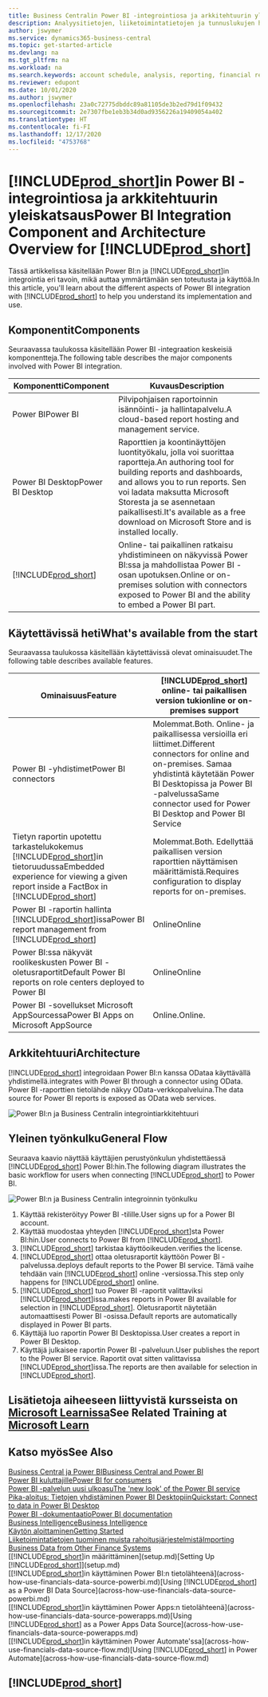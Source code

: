 ```yaml
---
title: Business Centralin Power BI -integrointiosa ja arkkitehtuurin yleiskatsaus | Microsoft Docs
description: Analyysitietojen, liiketoimintatietojen ja tunnuslukujen hakeminen Business Centralin tiedoista on helppoa Power BI:n Business Central -sovelluksia.
author: jswymer
ms.service: dynamics365-business-central
ms.topic: get-started-article
ms.devlang: na
ms.tgt_pltfrm: na
ms.workload: na
ms.search.keywords: account schedule, analysis, reporting, financial report, business intelligence, KPI
ms.reviewer: edupont
ms.date: 10/01/2020
ms.author: jswymer
ms.openlocfilehash: 23a0c72775dbddc89a81105de3b2ed79d1f09432
ms.sourcegitcommit: 2e7307fbe1eb3b34d0ad9356226a19409054a402
ms.translationtype: HT
ms.contentlocale: fi-FI
ms.lasthandoff: 12/17/2020
ms.locfileid: "4753768"
---
```

# <a name="power-bi-integration-component-and-architecture-overview-for-prod_short"></a><span data-ttu-id="91574-103">[!INCLUDE[prod_short](includes/prod_short.md)]in Power BI -integrointiosa ja arkkitehtuurin yleiskatsaus</span><span class="sxs-lookup"><span data-stu-id="91574-103">Power BI Integration Component and Architecture Overview for [!INCLUDE[prod_short](includes/prod_short.md)]</span></span>

<span data-ttu-id="91574-104">Tässä artikkelissa käsitellään Power BI:n ja [!INCLUDE[prod_short](includes/prod_short.md)]in integrointia eri tavoin, mikä auttaa ymmärtämään sen toteutusta ja käyttöä.</span><span class="sxs-lookup"><span data-stu-id="91574-104">In this article, you'll learn about the different aspects of Power BI integration with [!INCLUDE[prod_short](includes/prod_short.md)] to help you understand its implementation and use.</span></span>

## <a name="components"></a><span data-ttu-id="91574-105">Komponentit</span><span class="sxs-lookup"><span data-stu-id="91574-105">Components</span></span>

<span data-ttu-id="91574-106">Seuraavassa taulukossa käsitellään Power BI -integraation keskeisiä komponentteja.</span><span class="sxs-lookup"><span data-stu-id="91574-106">The following table describes the major components involved with Power BI integration.</span></span>

|<span data-ttu-id="91574-107">Komponentti</span><span class="sxs-lookup"><span data-stu-id="91574-107">Component</span></span>|<span data-ttu-id="91574-108">Kuvaus</span><span class="sxs-lookup"><span data-stu-id="91574-108">Description</span></span>|
|---------|-----------|
|<span data-ttu-id="91574-109">Power BI</span><span class="sxs-lookup"><span data-stu-id="91574-109">Power BI</span></span>|<span data-ttu-id="91574-110">Pilvipohjaisen raportoinnin isännöinti- ja hallintapalvelu.</span><span class="sxs-lookup"><span data-stu-id="91574-110">A cloud-based report hosting and management service.</span></span>|
|<span data-ttu-id="91574-111">Power BI Desktop</span><span class="sxs-lookup"><span data-stu-id="91574-111">Power BI Desktop</span></span>|<span data-ttu-id="91574-112">Raporttien ja koontinäyttöjen luontityökalu, jolla voi suorittaa raportteja.</span><span class="sxs-lookup"><span data-stu-id="91574-112">An authoring tool for building reports and dashboards, and allows you to run reports.</span></span> <span data-ttu-id="91574-113">Sen voi ladata maksutta Microsoft Storesta ja se asennetaan paikallisesti.</span><span class="sxs-lookup"><span data-stu-id="91574-113">It's available as a free download on Microsoft Store and is installed locally.</span></span>|
|[!INCLUDE[prod_short](includes/prod_short.md)]|<span data-ttu-id="91574-114">Online- tai paikallinen ratkaisu yhdistimineen on näkyvissä Power BI:ssa ja mahdollistaa Power BI -osan upotuksen.</span><span class="sxs-lookup"><span data-stu-id="91574-114">Online or on-premises solution with connectors exposed to Power BI and the ability to embed a Power BI part.</span></span>|

## <a name="whats-available-from-the-start"></a><span data-ttu-id="91574-115">Käytettävissä heti</span><span class="sxs-lookup"><span data-stu-id="91574-115">What's available from the start</span></span>

<span data-ttu-id="91574-116">Seuraavassa taulukossa käsitellään käytettävissä olevat ominaisuudet.</span><span class="sxs-lookup"><span data-stu-id="91574-116">The following table describes available features.</span></span>

|<span data-ttu-id="91574-117">Ominaisuus</span><span class="sxs-lookup"><span data-stu-id="91574-117">Feature</span></span>|[!INCLUDE[prod_short](includes/prod_short.md)] <span data-ttu-id="91574-118">online- tai paikallisen version tuki</span><span class="sxs-lookup"><span data-stu-id="91574-118">online or on-premises support</span></span>|
|-------|---------------------|
|<span data-ttu-id="91574-119">Power BI -yhdistimet</span><span class="sxs-lookup"><span data-stu-id="91574-119">Power BI connectors</span></span>|<span data-ttu-id="91574-120">Molemmat.</span><span class="sxs-lookup"><span data-stu-id="91574-120">Both.</span></span> <span data-ttu-id="91574-121">Online- ja paikallisessa versioilla eri liittimet.</span><span class="sxs-lookup"><span data-stu-id="91574-121">Different connectors for online and on-premises.</span></span> <span data-ttu-id="91574-122">Samaa yhdistintä käytetään Power BI Desktopissa ja Power BI -palvelussa</span><span class="sxs-lookup"><span data-stu-id="91574-122">Same connector used for Power BI Desktop and Power BI Service</span></span> |
|<span data-ttu-id="91574-123">Tietyn raportin upotettu tarkastelukokemus [!INCLUDE[prod_short](includes/prod_short.md)]in tietoruudussa</span><span class="sxs-lookup"><span data-stu-id="91574-123">Embedded experience for viewing a given report inside a FactBox in [!INCLUDE[prod_short](includes/prod_short.md)]</span></span>|<span data-ttu-id="91574-124">Molemmat.</span><span class="sxs-lookup"><span data-stu-id="91574-124">Both.</span></span> <span data-ttu-id="91574-125">Edellyttää paikallisen version raporttien näyttämisen määrittämistä.</span><span class="sxs-lookup"><span data-stu-id="91574-125">Requires configuration to display reports for on-premises.</span></span>|
|<span data-ttu-id="91574-126">Power BI -raportin hallinta [!INCLUDE[prod_short](includes/prod_short.md)]issa</span><span class="sxs-lookup"><span data-stu-id="91574-126">Power BI report management from [!INCLUDE[prod_short](includes/prod_short.md)]</span></span>|<span data-ttu-id="91574-127">Online</span><span class="sxs-lookup"><span data-stu-id="91574-127">Online</span></span>|
|<span data-ttu-id="91574-128">Power BI:ssa näkyvät roolikeskusten Power BI -oletusraportit</span><span class="sxs-lookup"><span data-stu-id="91574-128">Default Power BI reports on role centers deployed to Power BI</span></span>|<span data-ttu-id="91574-129">Online</span><span class="sxs-lookup"><span data-stu-id="91574-129">Online</span></span>|
|<span data-ttu-id="91574-130">Power BI -sovellukset Microsoft AppSourcessa</span><span class="sxs-lookup"><span data-stu-id="91574-130">Power BI Apps on Microsoft AppSource</span></span>|<span data-ttu-id="91574-131">Online.</span><span class="sxs-lookup"><span data-stu-id="91574-131">Online.</span></span>|

## <a name="architecture"></a><span data-ttu-id="91574-132">Arkkitehtuuri</span><span class="sxs-lookup"><span data-stu-id="91574-132">Architecture</span></span>

[!INCLUDE[prod_short](includes/prod_short.md)] <span data-ttu-id="91574-133">integroidaan Power BI:n kanssa ODataa käyttävällä yhdistimellä.</span><span class="sxs-lookup"><span data-stu-id="91574-133">integrates with Power BI through a connector using OData.</span></span> <span data-ttu-id="91574-134">Power BI -raporttien tietolähde näkyy OData-verkkopalveluina.</span><span class="sxs-lookup"><span data-stu-id="91574-134">The data source for Power BI reports is exposed as OData web services.</span></span>

![Power BI:n ja Business Centralin integrointiarkkitehtuuri](./media/power-bi-architecture.png)

## <a name="general-flow"></a><span data-ttu-id="91574-136">Yleinen työnkulku</span><span class="sxs-lookup"><span data-stu-id="91574-136">General Flow</span></span>

<span data-ttu-id="91574-137">Seuraava kaavio näyttää käyttäjien perustyönkulun yhdistettäessä [!INCLUDE[prod_short](includes/prod_short.md)] Power BI:hin.</span><span class="sxs-lookup"><span data-stu-id="91574-137">The following diagram illustrates the basic workflow for users when connecting [!INCLUDE[prod_short](includes/prod_short.md)] to Power BI.</span></span>

![Power BI:n ja Business Centralin integroinnin työnkulku](./media/power-bi-flow.png)

1. <span data-ttu-id="91574-139">Käyttää rekisteröityy Power BI -tilille.</span><span class="sxs-lookup"><span data-stu-id="91574-139">User signs up for a Power BI account.</span></span>
2. <span data-ttu-id="91574-140">Käyttää muodostaa yhteyden [!INCLUDE[prod_short](includes/prod_short.md)]sta Power BI:hin.</span><span class="sxs-lookup"><span data-stu-id="91574-140">User connects to Power BI from [!INCLUDE[prod_short](includes/prod_short.md)].</span></span>
3. [!INCLUDE[prod_short](includes/prod_short.md)] <span data-ttu-id="91574-141">tarkistaa käyttöoikeuden.</span><span class="sxs-lookup"><span data-stu-id="91574-141">verifies the license.</span></span>
4. [!INCLUDE[prod_short](includes/prod_short.md)] <span data-ttu-id="91574-142">ottaa oletusraportit käyttöön Power BI -palvelussa.</span><span class="sxs-lookup"><span data-stu-id="91574-142">deploys default reports to the Power BI service.</span></span> <span data-ttu-id="91574-143">Tämä vaihe tehdään vain [!INCLUDE[prod_short](includes/prod_short.md)] online -versiossa.</span><span class="sxs-lookup"><span data-stu-id="91574-143">This step only happens for [!INCLUDE[prod_short](includes/prod_short.md)] online.</span></span>
5. [!INCLUDE[prod_short](includes/prod_short.md)] <span data-ttu-id="91574-144">tuo Power BI -raportit valittaviksi [!INCLUDE[prod_short](includes/prod_short.md)]issa.</span><span class="sxs-lookup"><span data-stu-id="91574-144">makes reports in Power BI available for selection in [!INCLUDE[prod_short](includes/prod_short.md)].</span></span> <span data-ttu-id="91574-145">Oletusraportit näytetään automaattisesti Power BI -osissa.</span><span class="sxs-lookup"><span data-stu-id="91574-145">Default reports are automatically displayed in Power BI parts.</span></span>
6. <span data-ttu-id="91574-146">Käyttäjä luo raportin Power BI Desktopissa.</span><span class="sxs-lookup"><span data-stu-id="91574-146">User creates a report in Power BI Desktop.</span></span>
7. <span data-ttu-id="91574-147">Käyttäjä julkaisee raportin Power BI -palveluun.</span><span class="sxs-lookup"><span data-stu-id="91574-147">User publishes the report to the Power BI service.</span></span> <span data-ttu-id="91574-148">Raportit ovat sitten valittavissa [!INCLUDE[prod_short](includes/prod_short.md)]issa.</span><span class="sxs-lookup"><span data-stu-id="91574-148">The reports are then available for selection in [!INCLUDE[prod_short](includes/prod_short.md)].</span></span>

## <a name="see-related-training-at-microsoft-learn"></a><span data-ttu-id="91574-149">Lisätietoja aiheeseen liittyvistä kursseista on [Microsoft Learnissa](/learn/modules/configure-powerbi-excel-dynamics-365-business-central/index)</span><span class="sxs-lookup"><span data-stu-id="91574-149">See Related Training at [Microsoft Learn](/learn/modules/configure-powerbi-excel-dynamics-365-business-central/index)</span></span>

## <a name="see-also"></a><span data-ttu-id="91574-150">Katso myös</span><span class="sxs-lookup"><span data-stu-id="91574-150">See Also</span></span>

[<span data-ttu-id="91574-151">Business Central ja Power BI</span><span class="sxs-lookup"><span data-stu-id="91574-151">Business Central and Power BI</span></span>](admin-powerbi.md)  
[<span data-ttu-id="91574-152">Power BI kuluttajille</span><span class="sxs-lookup"><span data-stu-id="91574-152">Power BI for consumers</span></span>](/power-bi/consumer/end-user-consumer)  
[<span data-ttu-id="91574-153">Power BI -palvelun uusi ulkoasu</span><span class="sxs-lookup"><span data-stu-id="91574-153">The 'new look' of the Power BI service</span></span>](/power-bi/service-new-look)  
[<span data-ttu-id="91574-154">Pika-aloitus: Tietojen yhdistäminen Power BI Desktopiin</span><span class="sxs-lookup"><span data-stu-id="91574-154">Quickstart: Connect to data in Power BI Desktop</span></span>](/power-bi/desktop-quickstart-connect-to-data)  
[<span data-ttu-id="91574-155">Power BI -dokumentaatio</span><span class="sxs-lookup"><span data-stu-id="91574-155">Power BI documentation</span></span>](/power-bi/)  
[<span data-ttu-id="91574-156">Business Intelligence</span><span class="sxs-lookup"><span data-stu-id="91574-156">Business Intelligence</span></span>](bi.md)  
[<span data-ttu-id="91574-157">Käytön aloittaminen</span><span class="sxs-lookup"><span data-stu-id="91574-157">Getting Started</span></span>](product-get-started.md)  
[<span data-ttu-id="91574-158">Liiketoimintatietojen tuominen muista rahoitusjärjestelmistä</span><span class="sxs-lookup"><span data-stu-id="91574-158">Importing Business Data from Other Finance Systems</span></span>](across-import-data-configuration-packages.md)  
<span data-ttu-id="91574-159">[[!INCLUDE[prod_short](includes/prod_short.md)]in määrittäminen](setup.md)</span><span class="sxs-lookup"><span data-stu-id="91574-159">[Setting Up [!INCLUDE[prod_short](includes/prod_short.md)]](setup.md)</span></span>  
<span data-ttu-id="91574-160">[[!INCLUDE[prod_short](includes/prod_short.md)]in käyttäminen Power BI:n tietolähteenä](across-how-use-financials-data-source-powerbi.md)</span><span class="sxs-lookup"><span data-stu-id="91574-160">[Using [!INCLUDE[prod_short](includes/prod_short.md)] as a Power BI Data Source](across-how-use-financials-data-source-powerbi.md)</span></span>  
<span data-ttu-id="91574-161">[[!INCLUDE[prod_short](includes/prod_short.md)]in käyttäminen Power Apps:n tietolähteenä](across-how-use-financials-data-source-powerapps.md)</span><span class="sxs-lookup"><span data-stu-id="91574-161">[Using [!INCLUDE[prod_short](includes/prod_short.md)] as a Power Apps Data Source](across-how-use-financials-data-source-powerapps.md)</span></span>  
<span data-ttu-id="91574-162">[[!INCLUDE[prod_short](includes/prod_short.md)]in käyttäminen Power Automate'ssa](across-how-use-financials-data-source-flow.md)</span><span class="sxs-lookup"><span data-stu-id="91574-162">[Using [!INCLUDE[prod_short](includes/prod_short.md)] in Power Automate](across-how-use-financials-data-source-flow.md)</span></span>  

## [!INCLUDE[prod_short](includes/free_trial_md.md)]  
